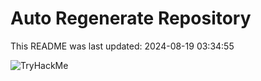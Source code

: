 # Auto Regenerate Repository

This README was last updated: 2024-08-19 03:34:55

 ![TryHackMe](https://tryhackme.com/badge/533634)